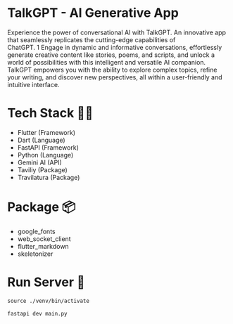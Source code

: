 # TalkGPT - AI Generative App

Experience the power of conversational AI with TalkGPT. An innovative app that seamlessly replicates the cutting-edge capabilities of ChatGPT. 1 Engage in dynamic and informative conversations, effortlessly generate creative content like stories, poems, and scripts, and unlock a world of possibilities with this intelligent and versatile AI companion. TalkGPT empowers you with the ability to explore complex topics, refine your writing, and discover new perspectives, all within a user-friendly and intuitive interface.  

# Tech Stack **👩‍💻**

- Flutter (Framework)
- Dart (Language)
- FastAPI (Framework)
- Python (Language)
- Gemini AI (API)
- Taviliy (Package)
- Travilatura (Package)

# Package 📦

- google_fonts
- web_socket_client
- flutter_markdown
- skeletonizer

# Run Server 🛜

```xml
source ./venv/bin/activate
```

```
fastapi dev main.py
```
